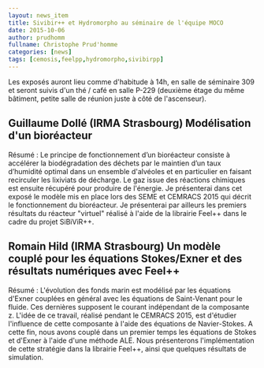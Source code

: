 ```yaml
---
layout: news_item
title: Sivibir++ et Hydromorpho au séminaire de l'équipe MOCO
date: 2015-10-06
author: prudhomm
fullname: Christophe Prud'homme
categories: [news]
tags: [cemosis,feelpp,hydromorpho,sivibirpp]
---
```



Les exposés auront lieu comme d'habitude à 14h, en salle de séminaire 309
et seront suivis d'un thé / café en salle P-229 (deuxième étage du même bâtiment,
petite salle de réunion juste à côté de l'ascenseur).

## Guillaume Dollé (IRMA Strasbourg) Modélisation d'un bioréacteur

Résumé : Le principe de fonctionnement d’un bioréacteur consiste à accélérer la biodégradation des déchets par le maintien d’un taux d’humidité optimal dans un ensemble d'alvéoles et en particulier en faisant recirculer les lixiviats de décharge. Le gaz issue des réactions chimiques est ensuite récupéré pour produire de l'énergie. Je présenterai dans cet exposé le modèle mis en place lors des SEME et CEMRACS 2015 qui décrit le fonctionnement du bioréacteur. Je présenterai par ailleurs les premiers résultats du réacteur "virtuel" réalisé à l'aide de la librairie Feel++ dans le cadre du projet SiBiViR++.

## Romain Hild (IRMA Strasbourg)  Un modèle couplé pour les équations Stokes/Exner et des résultats numériques avec Feel++

Résumé : L'évolution des fonds marin est modélisé par les équations d'Exner couplées en général avec les équations de Saint-Venant pour le fluide. Ces dernières supposent le courant indépendant de la composante z. L'idée de ce travail, réalisé pendant le CEMRACS 2015, est d'étudier l'influence de cette composante à l'aide des équations de Navier-Stokes. A cette fin, nous avons couplé dans un premier temps les équations de Stokes et d'Exner à l'aide d'une méthode ALE. Nous présenterons l'implémentation de cette stratégie dans la librairie Feel++, ainsi que quelques résultats de simulation.
